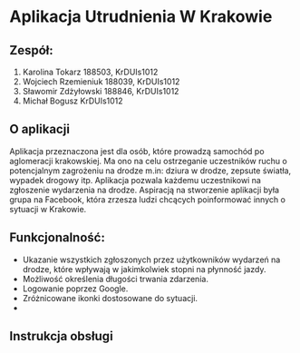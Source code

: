 # Aplikacja Utrudnienia W Krakowie



## Zespół:

1. Karolina Tokarz 188503, KrDUIs1012
2. Wojciech Rzemieniuk 188039, KrDUIs1012
3. Sławomir Zdżyłowski 188846, KrDUIs1012
4. Michał Bogusz KrDUIs1012

## O aplikacji

Aplikacja przeznaczona jest dla osób, które prowadzą samochód po aglomeracji krakowskiej. Ma ono na celu ostrzeganie uczestników ruchu o potencjalnym zagrożeniu na drodze m.in: dziura w drodze, zepsute światła, wypadek drogowy itp. Aplikacja pozwala każdemu uczestnikowi na zgłoszenie wydarzenia na drodze. Aspiracją na stworzenie aplikacji była grupa na Facebook, która zrzesza ludzi chcących poinformować innych o sytuacji w Krakowie. 

## Funkcjonalność:

* Ukazanie wszystkich zgłoszonych przez użytkowników wydarzeń na drodze, które wpływają w jakimkolwiek stopni na płynność jazdy.
* Możliwość określenia długości trwania zdarzenia.
* Logowanie poprzez Google.
* Zróżnicowane ikonki dostosowane do sytuacji. 
* 

## Instrukcja obsługi

